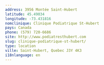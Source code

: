 ```yaml
---
address: 3956 Montée Saint-Hubert
latitude: 45.49034
longitude: -73.431816
nomclinique: Clinique Podiatrique St-Hubert
pays: Canada
phone: (579) 720-6686
site: http://www.podiatresthubert.com
slug: clinique-podiatrique-st-hubert/
type: location
ville: Saint-Hubert, Quebec J3Y 4K3
i18nlanguage: en
---
```


